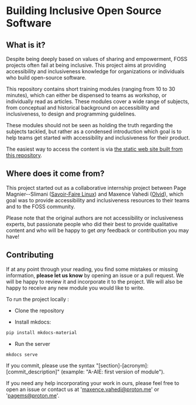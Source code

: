 # Building Inclusive Open Source Software 

## What is it?

Despite being deeply based on values of sharing and empowerment, FOSS projects often fail at being inclusive. This project aims at providing accessibility and inclusiveness knowledge for organizations or individuals who build open-source software.

This repository contains short training modules (ranging from 10 to 30 minutes), which can either be dispensed to teams as workshop, or individually read as articles. These modules cover a wide range of subjects, from conceptual and historical background on accessibility and inclusiveness, to design and programming guidelines.

These modules should not be seen as holding the truth regarding the subjects tackled, but rather as a condensed introduction which goal is to help teams get started with accessibility and inclusiveness for their product.

The easiest way to access the content is via [the static web site built from this repository](https://page-and-maxence.github.io/accessibility-and-inclusiveness/).

## Where does it come from?

This project started out as a collaborative internship project between Page Magnier--Slimani ([Savoir-Faire Linux](https://savoirfairelinux.com/fr)) and Maxence Vahedi ([Olvid](https://olvid.io)), which goal was to provide accessibility and inclusiveness resources to their teams and to the FOSS community.

Please note that the original authors are not accessibility or inclusiveness experts, but passionate people who did their best to provide qualitative content and who will be happy to get *any* feedback or contribution you may have!

## Contributing

If at any point through your reading, you find some mistakes or missing information, **please let us know** by opening an issue or a pull request. We will be happy to review it and incorporate it to the project. We will also be happy to receive any new module you would like to write.

To run the project locally :

- Clone the repository

-  Install mkdocs:
```bash
pip install mkdocs-material
```

- Run the server

```bash
mkdocs serve
```

If you commit, please use the syntax "[section]-[acronym]: [commit_description]" (example: "A-AIE: first version of module").

If you need any help incorporating your work in ours, please feel free to open an issue or contact us at 'maxence.vahedi@proton.me' or 'pagems@proton.me'.
